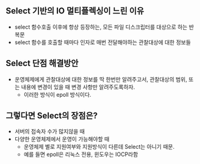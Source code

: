 ## Select 기반의 IO 멀티플렉싱이 느린 이유
* select 함수호출 이후에 항상 등장하는, 모든 파일 디스크립터를 대상으로 하는 반복문
* select 함수를 호출할 때마다 인자로 매번 전달해야하는 관찰대상에 대한 정보들

## Select 단점 해결방안
* 운영체제에게 관찰대상에 대한 정보를 딱 한번만 알려주고서, 관찰대상의 범위, 또는 내용에 변경이 있을 때 변경 사항만 알려주도록하자.
  * 이러한 방식이 epoll 방식이다.

## 그렇다면 Select의 장점은?
* 서버의 접속자 수가 많지않을 때 
* 다양한 운영체제에서 운영이 가능해야할 때
  * 운영체제 별로 지원여부와 지원방식이 다른데 Select는 아니기 때문.
  * 예를 들면 epoll은 리눅스 전용, 윈도우는 IOCP라함

